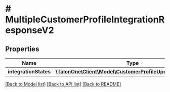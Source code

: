 # # MultipleCustomerProfileIntegrationResponseV2

## Properties

Name | Type | Description | Notes
------------ | ------------- | ------------- | -------------
**integrationStates** | [**\TalonOne\Client\Model\CustomerProfileUpdateV2Response[]**](CustomerProfileUpdateV2Response.md) |  | [optional] 

[[Back to Model list]](../../README.md#documentation-for-models) [[Back to API list]](../../README.md#documentation-for-api-endpoints) [[Back to README]](../../README.md)


